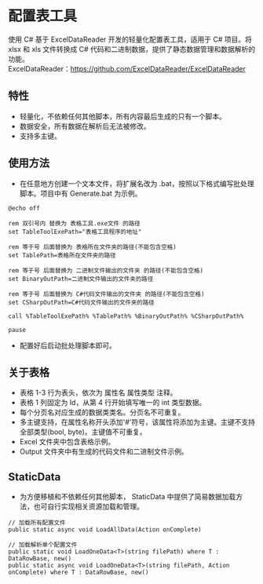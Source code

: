 # 配置表工具
使用 C# 基于 ExcelDataReader 开发的轻量化配置表工具，适用于 C# 项目。将 xlsx 和 xls 文件转换成 C# 代码和二进制数据，提供了静态数据管理和数据解析的功能。<br>
ExcelDataReader：https://github.com/ExcelDataReader/ExcelDataReader
## 特性
* 轻量化，不依赖任何其他脚本，所有内容最后生成的只有一个脚本。
* 数据安全，所有数据在解析后无法被修改。
* 支持多主键。
## 使用方法
* 在任意地方创建一个文本文件，将扩展名改为 .bat，按照以下格式编写批处理脚本。项目中有 Generate.bat 为示例。
```
@echo off

rem 双引号内 替换为 表格工具.exe文件 的路径
set TableToolExePath="表格工具程序的地址"

rem 等于号 后面替换为 表格所在文件夹的路径(不能包含空格)
set TablePath=表格所在文件夹的路径

rem 等于号 后面替换为 二进制文件输出的文件夹 的路径(不能包含空格)
set BinaryOutPath=二进制文件输出的文件夹的路径

rem 等于号 后面替换为 C#代码文件输出的文件夹 的路径(不能包含空格)
set CSharpOutPath=C#代码文件输出的文件夹的路径

call %TableToolExePath% %TablePath% %BinaryOutPath% %CSharpOutPath%

pause
```
* 配置好后启动批处理脚本即可。
## 关于表格
* 表格 1-3 行为表头，依次为 属性名 属性类型 注释。
* 表格 1 列固定为 Id，从第 4 行开始填写唯一的 int 类型数据。
* 每个分页名对应生成的数据类类名。分页名不可重复。
* 多主键支持，在属性名称开头添加'#'符号，该属性将添加为主键。主键不支持全部类型(bool, byte)。主键值不可重复。
* Excel 文件夹中包含表格示例。
* Output 文件夹中有生成的代码文件和二进制文件示例。
## StaticData
* 为方便移植和不依赖任何其他脚本， StaticData 中提供了简易数据加载方法，也可自行实现相关资源加载和管理。
```
// 加载所有配置文件
public static async void LoadAllData(Action onComplete)

// 加载解析单个配置文件
public static void LoadOneData<T>(string filePath) where T : DataRowBase, new()
public static async void LoadOneData<T>(string filePath, Action onComplete) where T : DataRowBase, new()
```